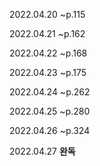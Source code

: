 2022.04.20
~p.115

2022.04.21
~p.162

2022.04.22
~p.168

2022.04.23
~p.175

2022.04.24
~p.262

2022.04.25
~p.280

2022.04.26
~p.324

2022.04.27 __완독__